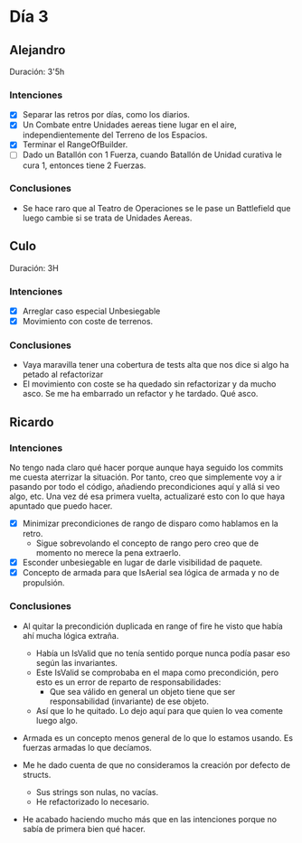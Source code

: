 ﻿# Día 3

## Alejandro

Duración: 3'5h

### Intenciones

- [X] Separar las retros por días, como los diarios.
- [X] Un Combate entre Unidades aereas tiene lugar en el aire, independientemente del Terreno de los Espacios.
- [X] Terminar el RangeOfBuilder.
- [ ] Dado un Batallón con 1 Fuerza, cuando Batallón de Unidad curativa le cura 1, entonces tiene 2 Fuerzas.

### Conclusiones

- Se hace raro que al Teatro de Operaciones se le pase un Battlefield que luego cambie si se trata de Unidades Aereas.

## Culo

Duración: 3H

### Intenciones

- [X] Arreglar caso especial Unbesiegable
- [X] Movimiento con coste de terrenos.

### Conclusiones

- Vaya maravilla tener una cobertura de tests alta que nos dice si algo ha petado al refactorizar
- El movimiento con coste se ha quedado sin refactorizar y da mucho asco. Se me ha embarrado un refactor y he tardado. Qué asco.

## Ricardo

### Intenciones

No tengo nada claro qué hacer porque aunque haya seguido los commits me cuesta aterrizar la situación.
Por tanto, creo que simplemente voy a ir pasando por todo el código, añadiendo precondiciones aquí y allá si veo algo, etc.
Una vez dé esa primera vuelta, actualizaré esto con lo que haya apuntado que puedo hacer.

- [x] Minimizar precondiciones de rango de disparo como hablamos en la retro.
  - Sigue sobrevolando el concepto de rango pero creo que de momento no merece la pena extraerlo.
- [x] Esconder unbesiegable en lugar de darle visibilidad de paquete.
- [x] Concepto de armada para que IsAerial sea lógica de armada y no de propulsión.

### Conclusiones

- Al quitar la precondición duplicada en range of fire he visto que había ahí mucha lógica extraña.
  - Había un IsValid que no tenía sentido porque nunca podía pasar eso según las invariantes.
  - Este IsValid se comprobaba en el mapa como precondición, pero esto es un error de reparto de responsabilidades:
    - Que sea válido en general un objeto tiene que ser responsabilidad (invariante) de ese objeto.
  - Así que lo he quitado. Lo dejo aquí para que quien lo vea comente luego algo.

- Armada es un concepto menos general de lo que lo estamos usando. Es fuerzas armadas lo que decíamos.

- Me he dado cuenta de que no consideramos la creación por defecto de structs.
  - Sus strings son nulas, no vacías.
  - He refactorizado lo necesario.

- He acabado haciendo mucho más que en las intenciones porque no sabía de primera bien qué hacer.